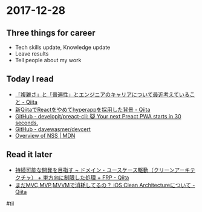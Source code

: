 # 2017-12-28

## Three things for career

* Tech skills update, Knowledge update 
* Leave results
* Tell people about my work


## Today I read

* [「複雑さ」と「普遍性」とエンジニアのキャリアについて最近考えていること - Qiita](https://qiita.com/shinichinomura/items/1538ba714f22d8d66a57)
* [新QiitaでReactをやめてhyperappを採用した背景 - Qiita](https://qiita.com/yuku_t/items/2839e57a1933507f36b4)
* [GitHub - developit/preact-cli: 😺 Your next Preact PWA starts in 30 seconds.](https://github.com/developit/preact-cli)
* [GitHub - davewasmer/devcert](https://github.com/davewasmer/devcert#how-it-works)
* [Overview of NSS | MDN](https://developer.mozilla.org/ja/docs/Overview_of_NSS)


## Read it later

* [持続可能な開発を目指す ~ ドメイン・ユースケース駆動（クリーンアーキテクチャ） + 単方向に制限した処理 + FRP - Qiita](https://qiita.com/kondei/items/41c28674c1bfd4156186)
* [まだMVC,MVP,MVVMで消耗してるの？ iOS Clean Architectureについて - Qiita](https://qiita.com/koutalou/items/07a4f9cf51a2d13e4cdc)


#til
